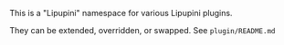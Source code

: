 This is a "Lipupini" namespace for various Lipupini plugins.

They can be extended, overridden, or swapped. See `plugin/README.md`
